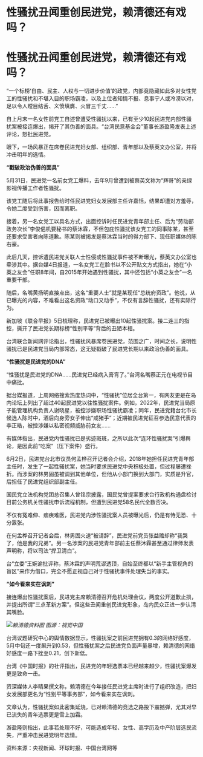 # 性骚扰丑闻重创民进党，赖清德还有戏吗？

# 性骚扰丑闻重创民进党，赖清德还有戏吗？

“一个标榜‘自由、民主、人权与一切进步价值’的政党，内部竟隐藏如此多对女性党工的性骚扰和不堪入目的职场霸凌，以及上位者知情不报、息事宁人或冷漠以对，足以令人瞠目结舌、义愤填膺、火冒三千丈……”

自上月末一名女性前党工自述曾遭受性骚扰以来，已有至少10起民进党内部性骚扰案被接连爆出，揭开了其伪善的面具。“台湾民意基金会”董事长游盈隆发表上述评论，怒批民进党。

眼下，一场风暴正在席卷民进党妇女部、组织部、青年部以及蔡英文办公室，并将冲击明年的选情。

**“戳破政治伪善的面具”**

5月31日，民进党一名前女党工爆料，去年9月曾遭到被蔡英文称为“辉哥”的亲绿影视传播工作者性骚扰。

该党工随后将此事报告给时任民进党妇女发展部主任许嘉恬，结果却遭对方羞辱，令她二度受到伤害，因而离职。

接着，另一名女党工以具名方式，出面控诉时任民进党青年部主任、后为“劳动部政务次长”李俊俋机要秘书的蔡沐霖，不但包庇性骚扰该女党工的同事陈某，甚至还要求受害者向陈道歉。陈某则被揭发是蔡沐霖当时的得力部下、现任职媒体的陈右豪。

此后几天，控诉遭民进党关联人士性侵或性骚扰事件被不断曝光，蔡英文办公室也牵涉其中。据台媒4日报道，一名女党工在脸书以不公开贴文方式指出，她在“小英之友会”任职8年间，自2015年开始遇到性骚扰，其中还包括“小英之友会”一名重要干部。

随后，名嘴黄扬明直接点出，这名“重要人士”就是某现任“总统府资政”。他说，从已曝光的内容，不难看出这名资政“动口又动手”，不仅有言辞性骚扰，还有实际行为。

新加坡《联合早报》5日梳理称，民进党已被曝出10起性骚扰案。接二连三的指控，撕开了民进党长期标榜“性别平等”背后的丑陋本相。

台湾联合新闻网评论指出，性骚扰风暴席卷民进党，范围之广，时间之长，说明性骚扰已是民进党当局内部常态，这无疑戳破了民进党长期以来政治伪善的面具。

**“性骚扰是民进党的DNA”**

“性骚扰是民进党的DNA……民进党已经病入膏肓了。”台湾名嘴蔡正元在电视节目中痛批。

据台媒报道，上周网络搜索热度热词中，“性骚扰”位居全台第一，有网友更是在岛内论坛上列出了超过40起民进党以往性骚扰案件。例如，2022年，民进党当局原子能管理机构负责人谢晓星，被控涉嫌职场性骚扰霸凌；同年，民进党籍台北市长候选人陈时中，酒后向身旁女子伸出“咸猪手”；近期被民进党征召参选民意代表的李正皓，被控涉嫌以私密视频威胁前女友……

有媒体指出，民进党内性骚扰已是劣迹斑斑，之所以此次“连环性骚扰案”引爆舆论，是因此前“吃案”（压下案件）盛行。

6月2日，民进党台北市议员何孟桦召开记者会介绍，2018年她担任民进党青年部主任时，发生了一起性骚扰案，她当时要求民进党中央积极处置，但过程屡遭挫折。而涉案的林男固虽被调到其他单位，但他从小部门换到大部门，实质是升官，后担任了民进党组织部副主任。

国民党立法机构党团总召集人曾铭宗披露，国民党曾提案要求台行政机构通盘检讨目前公务机关性骚扰申诉流程机制，但遭到民进党58名民代全数否决。

不仅有冤难伸、痼疾难医，民进党内涉性骚扰案人员被曝光后，仍是有恃无恐、十分嚣张。

在何孟桦召开记者会后，林男固火速“被请辞”，民进党前党员张益赡却称“我哭了，他是我的兄弟”。另一名涉案的民进党青年部前主任蔡沐霖甚至通过律师发表声明称，将以司法“捍卫清白”。

台“立委”王婉谕批评称，蔡沐霖的声明荒谬透顶，自始至终都以“新手主管视角的盲区”来作为借口，完全不愿正视自己对于性骚扰事件处理失当的事实。

**“如今看来实在讽刺”**

接连爆出性骚扰案后，民进党主席赖清德召开危机处理会议，两度公开道歉止损，并提出所谓“三点革新方案”。但这些丑闻重创民进党形象，岛内民众正进一步认清其嘴脸。

![](https://inews.gtimg.com/om_bt/OiNbpq2MqWR9tEE3sG-1XO_SNB8GIgTv3sMlcb0JheGQgAA/1000)_赖清德资料图
图源：视觉中国_

台湾议题研究中心的舆情数据显示，性骚扰案之前民进党拥有0.3的网络好感度，5月中旬还一度飙升到0.53，但性骚扰案之后民进党负面声量暴增，赖清德的网络好感度一路下挫至0.21，创下新低。

台湾《中国时报》的社评指出，民进党的年轻选票本已经越来越少，性骚扰案爆发更是致命一击。

资深媒体人李晴果撰文称，赖清德在今年接任民进党主席时进行了组织改造，把妇女发展部更名为“性别平等事务部”，如今看来实在讽刺。

文章认为，性骚扰案如此密集延烧，已对赖清德的竞选之路投下震撼弹，尤其对早已流失的青年选票更是雪上加霜。

游盈隆则指出，此事若处理不好，可能造成年轻、女性、高学历及中产阶层选民流失，严重冲击民进党明年选情。

资料来源：央视新闻、环球时报、中国台湾网等

